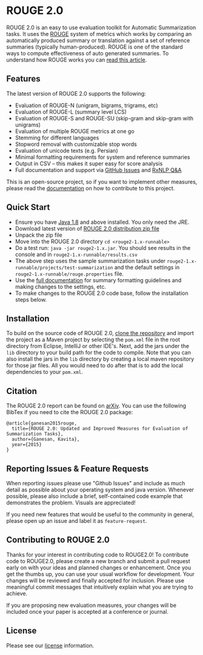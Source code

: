 # ROUGE 2.0

ROUGE 2.0 is an easy to use evaluation toolkit for Automatic Summarization tasks. It uses the [ROUGE](http://www.aclweb.org/anthology/W04-1013) system of metrics which works by comparing an automatically produced summary or translation against a set of reference summaries (typically human-produced). ROUGE is one of the standard ways to compute effectiveness of auto generated summaries. To understand how ROUGE works you can [read this article](http://www.rxnlp.com/how-rouge-works-for-evaluation-of-summarization-tasks/).


## Features

The latest version of ROUGE 2.0 supports the following:

* Evaluation of ROUGE-N (unigram, bigrams, trigrams, etc)
* Evaluation of ROUGE-L (summary level LCS)
* Evaluation of ROUGE-S and ROUGE-SU (skip-gram and skip-gram with unigrams)
* Evaluation of multiple ROUGE metrics at one go
* Stemming for different languages
* Stopword removal with customizable stop words
* Evaluation of unicode texts (e.g. Persian)
* Minimal formatting requirements for system and reference summaries
* Output in CSV – this makes it super easy for score analysis
* Full documentation and support via [GitHub Issues](https://github.com/RxNLP/ROUGE-2.0/issues) and [RxNLP Q&A](http://www.rxnlp.com/ask-question/#.WpnDHpPwZTY)

This is an open-source project, so if you want to implement other measures, please read the [documentation](#contributing-to-rouge20) on how to contribute to this project.  

## Quick Start
* Ensure you have [Java 1.8](https://java.com/en/download/) and above installed. You only need the JRE.
* Download latest version of [ROUGE 2.0 distribution zip file](https://github.com/RxNLP/ROUGE-2.0/tree/master/versions)
* Unpack the zip file
* Move into the ROUGE 2.0 directory `cd <rouge2-1.x-runnable>`
* Do a test run: `java -jar rouge2-1.x.jar`. You should see results in the console and in `rouge2-1.x-runnable/results.csv`
* The above step uses the sample summarization tasks under `rouge2-1.x-runnable/projects/test-summarization` and the default settings in `rouge2-1.x-runnable/rouge.properties` file.
* Use the [full documentation](https://github.com/RxNLP/ROUGE-2.0/blob/master/docs/usage-documentation.md) for summary formatting guidelines and making changes to the settings, etc.
* To make changes to the ROUGE 2.0 code base, follow the installation steps below.

## Installation

To build on the source code of ROUGE 2.0, [clone the repository](https://github.com/RxNLP/ROUGE-2.0.git) and import the project as a Maven project by selecting the `pom.xml` file in the root directory from Eclipse, IntelliJ or other IDE's. Next, add the jars under the `lib` directory to your build path for the code to compile. Note that you can also install the jars in the `lib` directory by creating a local maven repository for those jar files. All you would need to do after that is to add the local dependencies to your `pom.xml`.

## Citation

The ROUGE 2.0 report can be found on [arXiv](https://arxiv.org/abs/1803.01937). You can use the following BibTex if you need to cite the ROUGE 2.0 package:

```
@article{ganesan2015rouge,
  title={ROUGE 2.0: Updated and Improved Measures for Evaluation of Summarization Tasks},
  author={Ganesan, Kavita},
  year={2015}
}
```


## Reporting Issues & Feature Requests

When reporting issues please use "Github Issues" and include as much detail as possible about your operating system and java version. Whenever possible, please also include a brief, self-contained code example that demonstrates the problem. Visuals are appreciated!

If you need new features that would be useful to the community in general, please open up an issue and label it as `feature-request`.

## Contributing to ROUGE 2.0

Thanks for your interest in contributing code to ROUGE2.0! To contribute code to ROUGE2.0, please create a new branch and submit a pull request early on with your ideas and planned changes or enhancement. Once you get the thumbs up, you can use your usual workflow for development. Your changes will be reviewed and finally accepted for inclusion. Please use meaningful commit messages that intuitively explain what you are trying to achieve.

If you are proposing new evaluation measures, your changes will be included once your paper is accepted at a conference or journal.

## License
Please see our [license](https://github.com/RxNLP/ROUGE-2.0/blob/master/LICENSE) information.

